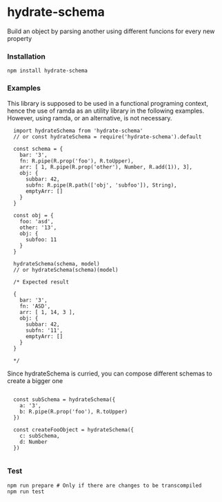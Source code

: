# hydrate-schema
Build an object by parsing another using different funcions for every new property

### Installation

```{bash}
npm install hydrate-schema
```

### Examples

This library is supposed to be used in a functional programing context, hence the use of ramda as an utility library in the following examples. However, using ramda, or an alternative, is not necessary.

```{js}
  import hydrateSchema from 'hydrate-schema'
  // or const hydrateSchema = require('hydrate-schema').default

  const schema = {
    bar: '3',
    fn: R.pipe(R.prop('foo'), R.toUpper),
    arr: [ 1, R.pipe(R.prop('other'), Number, R.add(1)), 3],
    obj: {
      subbar: 42,
      subfn: R.pipe(R.path(['obj', 'subfoo']), String),
      emptyArr: []
    }
  }

  const obj = {
    foo: 'asd',
    other: '13',
    obj: {
      subfoo: 11
    }
  }

  hydrateSchema(schema, model)
  // or hydrateSchema(schema)(model)

  /* Expected result
  
  {
    bar: '3',
    fn: 'ASD',
    arr: [ 1, 14, 3 ],
    obj: {
      subbar: 42,
      subfn: '11',
      emptyArr: []
    }
  }
  
  */
```

Since hydrateSchema is curried, you can compose different schemas to create a bigger one

```{js}

  const subSchema = hydrateSchema({
    a: '3',
    b: R.pipe(R.prop('foo'), R.toUpper)
  })

  const createFooObject = hydrateSchema({
    c: subSchema,
    d: Number
  })
  
```

### Test

```{bash}
npm run prepare # Only if there are changes to be transcompiled
npm run test
```
